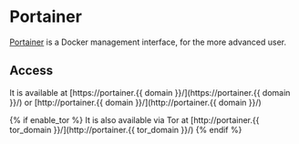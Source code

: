 # Portainer

[Portainer](https://www.portainer.io/) is a Docker management interface, for the more advanced user.

## Access

It is available at [https://portainer.{{ domain }}/](https://portainer.{{ domain }}/) or [http://portainer.{{ domain }}/](http://portainer.{{ domain }}/)

{% if enable_tor %}
It is also available via Tor at [http://portainer.{{ tor_domain }}/](http://portainer.{{ tor_domain }}/)
{% endif %}
